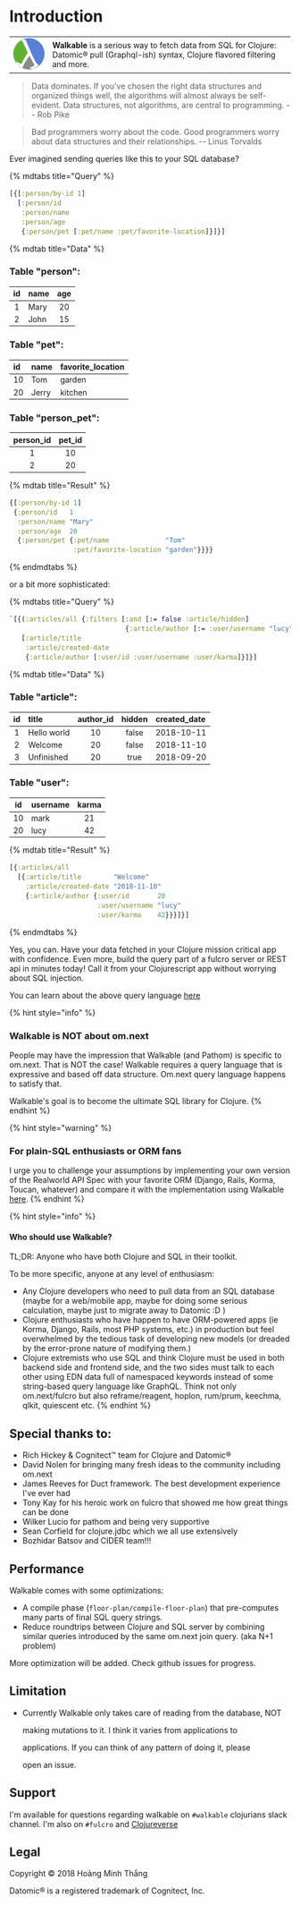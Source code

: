 # Introduction

<table>
<tbody>
<tr style="border: none;">
<td style="border: none;text-align:left"><img src="assets/walkable.png" alt=""></td>
<td style="border: none;text-align:left"><strong>Walkable</strong> is a serious way to fetch data from SQL for Clojure: Datomic® pull (Graphql-ish) syntax, Clojure flavored filtering and more.</td>
</tr>
</tbody>
</table>

> Data dominates. If you’ve chosen the right data structures and
> organized things well, the algorithms will almost always be
> self-evident. Data structures, not algorithms, are central to
> programming. -- Rob Pike


> Bad programmers worry about the code. Good programmers worry about
> data structures and their relationships. -- Linus Torvalds

Ever imagined sending queries like this to your SQL database?

{% mdtabs title="Query" %}
```clojure
[{[:person/by-id 1]
  [:person/id
   :person/name
   :person/age
   {:person/pet [:pet/name :pet/favorite-location]}]}]
```


{% mdtab title="Data" %}
### Table "person":

| id | name | age |
| :---: | :--- | :---: |
| 1 | Mary | 20 |
| 2 | John | 15 |

### Table "pet":

| id | name | favorite\_location |
| :--- | :--- | :--- |
| 10 | Tom | garden |
| 20 | Jerry | kitchen |

### Table "person\_pet":

| person\_id | pet\_id |
| :---: | :---: |
| 1 | 10 |
| 2 | 20 |


{% mdtab title="Result" %}
```clojure
{[:person/by-id 1]
 {:person/id   1
  :person/name "Mary"
  :person/age  20
  {:person/pet {:pet/name              "Tom"
                :pet/favorite-location "garden"}}}}
```

{% endmdtabs %}

or a bit more sophisticated:

{% mdtabs title="Query" %}
```clojure
`[{(:articles/all {:filters [:and [:= false :article/hidden]
                             {:article/author [:= :user/username "lucy"]}]})
   [:article/title
    :article/created-date
    {:article/author [:user/id :user/username :user/karma]}]}]
```


{% mdtab title="Data" %}
### Table "article":

| id | title | author\_id | hidden | created\_date |
| :---: | :--- | :---: | :---: | :--- |
| 1 | Hello world | 10 | false | 2018-10-11 |
| 2 | Welcome | 20 | false | 2018-11-10 |
| 3 | Unfinished | 20 | true | 2018-09-20 |

### Table "user":

| id | username | karma |
| :---: | :--- | :---: |
| 10 | mark | 21 |
| 20 | lucy | 42 |


{% mdtab title="Result" %}
```clojure
[{:articles/all
  [{:article/title        "Welcome"
    :article/created-date "2018-11-10"
    {:article/author {:user/id       20
                      :user/username "lucy"
                      :user/karma    42}}}]}]
```

{% endmdtabs %}

Yes, you can. Have your data fetched in your Clojure mission critical app with confidence. Even more, build the query part of a fulcro server or REST api in minutes today! Call it from your Clojurescript app without worrying about SQL injection.

You can learn about the above query language [here](query_language.md)

{% hint style="info" %}
### **Walkable is NOT about om.next**

People may have the impression that Walkable \(and Pathom\) is specific to om.next. That is NOT the case! Walkable requires a query language that is expressive and based off data structure. Om.next query language happens to satisfy that.

Walkable's goal is to become the ultimate SQL library for Clojure.
{% endhint %}

{% hint style="warning" %}
### For plain-SQL enthusiasts or ORM fans

I urge you to challenge your assumptions by implementing your own version of the Realworld API Spec with your favorite ORM \(Django, Rails, Korma, Toucan, whatever\) and compare it with the implementation using Walkable [here](https://github.com/walkable-server/realworld/).
{% endhint %}

{% hint style="info" %}
#### Who should use Walkable?

TL;DR: Anyone who have both Clojure and SQL in their toolkit.

To be more specific, anyone at any level of enthusiasm:

* Any Clojure developers who need to pull data from an SQL database \(maybe for a web/mobile app, maybe for doing some serious calculation, maybe just to migrate away to Datomic :D \)
* Clojure enthusiasts who have happen to have ORM-powered apps \(ie Korma, Django, Rails, most PHP systems, etc.\) in production but feel overwhelmed by the tedious task of developing new models \(or dreaded by the error-prone nature of modifying them.\)
* Clojure extremists who use SQL and think Clojure must be used in both backend side and frontend side, and the two sides must talk to each other using EDN data full of namespaced keywords instead of some string-based query language like GraphQL. Think not only om.next/fulcro but also reframe/reagent, hoplon, rum/prum, keechma, qlkit, quiescent etc.
{% endhint %}

## Special thanks to:

* Rich Hickey & Cognitect™ team for Clojure and Datomic®
* David Nolen for bringing many fresh ideas to the community including om.next
* James Reeves for Duct framework. The best development experience I've ever had
* Tony Kay for his heroic work on fulcro that showed me how great things can be done
* Wilker Lucio for pathom and being very supportive
* Sean Corfield for clojure.jdbc which we all use extensively
* Bozhidar Batsov and CIDER team!!!

## Performance

Walkable comes with some optimizations:

* A compile phase \(`floor-plan/compile-floor-plan`\) that pre-computes many parts of final SQL query strings.
* Reduce roundtrips between Clojure and SQL server by combining similar queries introduced by the same om.next join query. \(aka N+1 problem\)

More optimization will be added. Check github issues for progress.

## Limitation

* Currently Walkable only takes care of reading from the database, NOT

  making mutations to it. I think it varies from applications to

  applications. If you can think of any pattern of doing it, please

  open an issue.

## Support

I'm available for questions regarding walkable on `#walkable` clojurians slack channel. I'm also on `#fulcro` and [Clojureverse](https://clojureverse.org/)

## Legal

Copyright © 2018 Hoàng Minh Thắng

Datomic® is a registered trademark of Cognitect, Inc.
